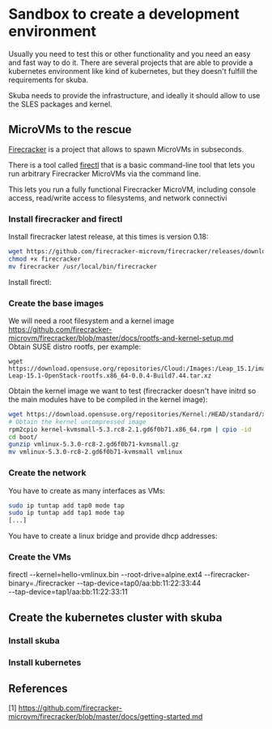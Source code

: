 # Sandbox to create a development environment

Usually you need to test this or other functionality and you need an easy and fast way to do it.
There are several projects that are able to provide a kubernetes environment like kind of kubernetes, but 
they doesn't fulfill the requirements for skuba.

Skuba needs to provide the infrastructure, and ideally it should allow to use the SLES packages and kernel.

## MicroVMs to the rescue

[Firecracker](https://github.com/firecracker-microvm/firecracker) is a project that allows to spawn MicroVMs in subseconds.

There is a tool called [firectl](https://github.com/firecracker-microvm/firectl) that is a basic command-line tool that lets you run arbitrary Firecracker MicroVMs via the command line. 

This lets you run a fully functional Firecracker MicroVM, including console access, read/write access to filesystems, and network connectivi

### Install firecracker and firectl

Install firecracker latest release, at this times is version 0.18:

```sh
wget https://github.com/firecracker-microvm/firecracker/releases/download/v0.18.0/firecracker-v0.18.0 -o firecracker
chmod +x firecracker
mv firecracker /usr/local/bin/firecracker
```

Install firectl:



### Create the base images

We will need a root filesystem and a kernel image https://github.com/firecracker-microvm/firecracker/blob/master/docs/rootfs-and-kernel-setup.md                              
Obtain SUSE distro rootfs, per example:
                                                                                                                             
```
wget https://download.opensuse.org/repositories/Cloud:/Images:/Leap_15.1/images/openSUSE-Leap-15.1-OpenStack-rootfs.x86_64-0.0.4-Build7.44.tar.xz
```

Obtain the kernel image we want to test (firecracker doesn't have initrd so the main modules have to be compiled in the kernel image):


```sh
wget https://download.opensuse.org/repositories/Kernel:/HEAD/standard/x86_64/kernel-kvmsmall-5.3.rc8-2.1.gd6f0b71.x86_64.rpm    
# Obtain the kernel uncompressed image
rpm2cpio kernel-kvmsmall-5.3.rc8-2.1.gd6f0b71.x86_64.rpm | cpio -id                                                 
cd boot/
gunzip vmlinux-5.3.0-rc8-2.gd6f0b71-kvmsmall.gz
mv vmlinux-5.3.0-rc8-2.gd6f0b71-kvmsmall vmlinux
```

### Create the network

You have to create as many interfaces as VMs:

```sh
sudo ip tuntap add tap0 mode tap
sudo ip tuntap add tap1 mode tap
[...]
```

You have to create a linux bridge and provide dhcp addresses:




### Create the VMs

firectl --kernel=hello-vmlinux.bin --root-drive=alpine.ext4
--firecracker-binary=./firecracker --tap-device=tap0/aa:bb:11:22:33:44                                                      
--tap-device=tap1/aa:bb:11:22:33:11


## Create the kubernetes cluster with skuba

### Install skuba


### Install kubernetes

## References

[1] https://github.com/firecracker-microvm/firecracker/blob/master/docs/getting-started.md                                      